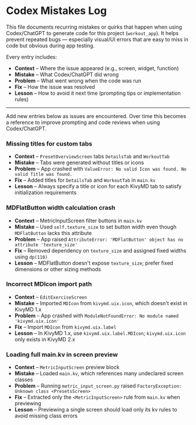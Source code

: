 # Codex Mistakes Log

This file documents recurring mistakes or quirks that happen when using Codex/ChatGPT to generate code for this project (`workout_app`). It helps prevent repeated bugs — especially visual/UI errors that are easy to miss in code but obvious during app testing.

Every entry includes:
- **Context** – Where the issue appeared (e.g., screen, widget, function)
- **Mistake** – What Codex/ChatGPT did wrong
- **Problem** – What went wrong when the code was run
- **Fix** – How the issue was resolved
- **Lesson** – How to avoid it next time (prompting tips or implementation rules)

---

Add new entries below as issues are encountered. Over time this becomes a reference to improve prompting and code reviews when using Codex/ChatGPT.

### Missing titles for custom tabs

- **Context** – `PresetOverviewScreen` tabs `DetailsTab` and `WorkoutTab`
- **Mistake** – Tabs were generated without titles or icons
- **Problem** – App crashed with `ValueError: No valid Icon was found. No valid Title was found.`
- **Fix** – Added titles for `DetailsTab` and `WorkoutTab` in `main.kv`
- **Lesson** – Always specify a title or icon for each KivyMD tab to satisfy initialization requirements

### MDFlatButton width calculation crash

- **Context** – MetricInputScreen filter buttons in `main.kv`
- **Mistake** – Used `self.texture_size` to set button width even though `MDFlatButton` lacks this attribute
- **Problem** – App raised `AttributeError: 'MDFlatButton' object has no attribute 'texture_size'`
- **Fix** – Removed dependency on `texture_size` and assigned fixed widths using `dp(110)`
- **Lesson** – MDFlatButton doesn't expose `texture_size`; prefer fixed dimensions or other sizing methods

### Incorrect MDIcon import path

- **Context** – `EditExerciseScreen`
- **Mistake** – Imported `MDIcon` from `kivymd.uix.icon`, which doesn't exist in KivyMD 1.x
- **Problem** – App crashed with `ModuleNotFoundError: No module named 'kivymd.uix.icon'`
- **Fix** – Import `MDIcon` from `kivymd.uix.label`
- **Lesson** – In KivyMD 1.x, use `kivymd.uix.label.MDIcon`; `kivymd.uix.icon` only exists in KivyMD 2.x

### Loading full main.kv in screen preview

- **Context** – `MetricInputScreen` preview block
- **Mistake** – Loaded `main.kv`, which references many undeclared screen classes
- **Problem** – Running `metric_input_screen.py` raised `FactoryException: Unknown class <PresetsScreen>`
- **Fix** – Extracted only the `<MetricInputScreen>` rule from `main.kv` when previewing
- **Lesson** – Previewing a single screen should load only its kv rules to avoid missing class errors
